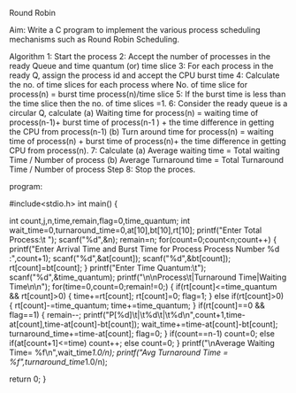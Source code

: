  Round Robin

Aim: Write a C program to implement the various process scheduling mechanisms such as Round
Robin Scheduling.
 
Algorithm
1: Start the process
2: Accept the number of processes in the ready Queue and time quantum (or) time slice
3: For each process in the ready Q, assign the process id and accept the CPU burst time
4: Calculate the no. of time slices for each process where
     No. of time slice for process(n) = burst time process(n)/time slice
5: If the burst time is less than the time slice then the no. of time slices =1.
6: Consider the ready queue is a circular Q, calculate
        (a) Waiting time for process(n) = waiting time of process(n-1)+ burst time of process(n-1 ) +
              the time difference in getting the CPU from process(n-1)
        (b) Turn around time for process(n) = waiting time of process(n) + burst time of process(n)+ the
               time difference in getting CPU from process(n).
7: Calculate
       (a) Average waiting time = Total waiting Time / Number of process
    (b) Average Turnaround time = Total Turnaround Time / Number of process Step 
8: Stop the proces.

program:
 
#include<stdio.h>
 int main()
{
 
  int count,j,n,time,remain,flag=0,time_quantum;
  int wait_time=0,turnaround_time=0,at[10],bt[10],rt[10];
  printf("Enter Total Process:\t ");
  scanf("%d",&n);
  remain=n;
  for(count=0;count<n;count++)
  {
    printf("Enter Arrival Time and Burst Time for Process Process Number %d :",count+1);
    scanf("%d",&at[count]);
    scanf("%d",&bt[count]);
    rt[count]=bt[count];
  }
  printf("Enter Time Quantum:\t");
  scanf("%d",&time_quantum);
  printf("\n\nProcess\t|Turnaround Time|Waiting Time\n\n");
  for(time=0,count=0;remain!=0;)
  {
    if(rt[count]<=time_quantum && rt[count]>0)
    {
      time+=rt[count];
      rt[count]=0;
      flag=1;
    }
    else if(rt[count]>0)
    {
      rt[count]-=time_quantum;
      time+=time_quantum;
    }
    if(rt[count]==0 && flag==1)
    {
      remain--;
      printf("P[%d]\t|\t%d\t|\t%d\n",count+1,time-at[count],time-at[count]-bt[count]);
      wait_time+=time-at[count]-bt[count];
      turnaround_time+=time-at[count];
      flag=0;
    }
    if(count==n-1)
      count=0;
    else if(at[count+1]<=time)
      count++;
    else
      count=0;
  }
  printf("\nAverage Waiting Time= %f\n",wait_time*1.0/n);
  printf("Avg Turnaround Time = %f",turnaround_time*1.0/n);
  
  return 0;
}
